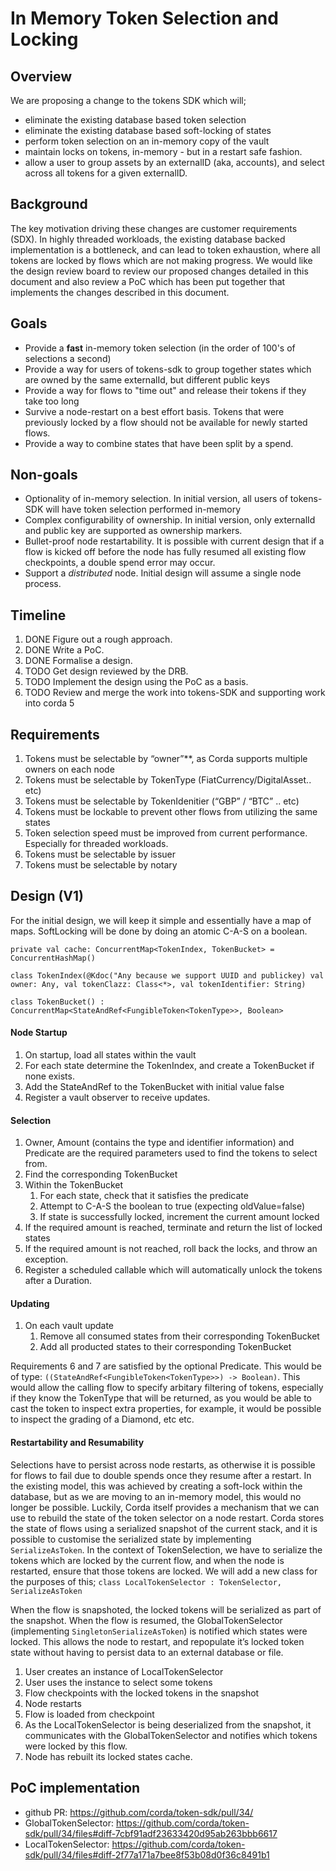 # In Memory Token Selection and Locking

## Overview

We are proposing a change to the tokens SDK which will; 
* eliminate the existing database based token selection
* eliminate the existing database based soft-locking of states
* perform token selection on an in-memory copy of the vault
* maintain locks on tokens, in-memory - but in a restart safe fashion. 
* allow a user to group assets by an externalID (aka, accounts), and select across all tokens for a given externalID. 




## Background

The key motivation driving these changes are customer requirements (SDX).
In highly threaded workloads, the existing database backed implementation
is a bottleneck, and can lead to token exhaustion, where all tokens are
locked by flows which are not making progress.
We would like the design review board to review our proposed changes detailed
in this document and also review a PoC which has been put together
that implements the changes described in this document.


## Goals

* Provide a **fast** in-memory token selection (in the order of 100's of selections a second)
* Provide a way for users of tokens-sdk to group together states which are owned by the same externalId, but different public keys
* Provide a way for flows to "time out" and release their tokens if they take too long
* Survive a node-restart on a best effort basis. Tokens that were previously locked by a flow should not be available for newly started flows.
* Provide a way to combine states that have been split by a spend.

## Non-goals

* Optionality of in-memory selection. In initial version, all users of tokens-SDK will have token selection performed in-memory
* Complex configurability of ownership. In initial version, only externalId and public key are supported as ownership markers.
* Bullet-proof node restartability. It is possible with current design that if a flow is kicked off before the node has
fully resumed all existing flow checkpoints, a double spend error may occur.
* Support a *distributed* node. Initial design will assume a single node process.

## Timeline

1. DONE Figure out a rough approach.
2. DONE Write a PoC.
3. DONE Formalise a design.
4. TODO Get design reviewed by the DRB.
5. TODO Implement the design using the PoC as a basis.
6. TODO Review and merge the work into tokens-SDK and supporting work into corda 5

## Requirements

1. Tokens must be selectable by “owner”**, as Corda supports multiple owners on each node
2. Tokens must be selectable by TokenType (FiatCurrency/DigitalAsset.. etc)
3. Tokens must be selectable by TokenIdenitier (“GBP” / “BTC” .. etc)
4. Tokens must be lockable to prevent other flows from utilizing the same states
5. Token selection speed must be improved from current performance. Especially for threaded workloads.
6. Tokens must be selectable by issuer
7. Tokens must be selectable by notary

## Design (V1)

For the initial design, we will keep it simple and essentially have a map of maps. SoftLocking will be done by doing an atomic C-A-S on a boolean.

    private val cache: ConcurrentMap<TokenIndex, TokenBucket> = ConcurrentHashMap()

    class TokenIndex(@Kdoc("Any because we support UUID and publickey) val owner: Any, val tokenClazz: Class<*>, val tokenIdentifier: String)

    class TokenBucket() : ConcurrentMap<StateAndRef<FungibleToken<TokenType>>, Boolean>

#### Node Startup

1. On startup, load all states within the vault
2. For each state determine the TokenIndex, and create a TokenBucket if none exists.
3. Add the StateAndRef to the TokenBucket with initial value false
4. Register a vault observer to receive updates.

#### Selection
1. Owner, Amount (contains the type and identifier information) and Predicate are the required parameters used to find the tokens to select from.
2. Find the corresponding   TokenBucket
3. Within the TokenBucket
    1. For each state, check that it satisfies the predicate
    2. Attempt to C-A-S the boolean to true (expecting oldValue=false)
    3. If state is successfully locked, increment the current amount locked
4. If the required amount is reached, terminate and return the list of locked states
5. If the required amount is not reached, roll back the locks, and throw an exception.
6. Register a scheduled callable which will automatically unlock the tokens after a Duration.

#### Updating
1. On each vault update
    1. Remove all consumed states from their corresponding TokenBucket
    2. Add all producted states to their corresponding TokenBucket

Requirements 6 and 7 are satisfied by the optional Predicate. This would be of type: `((StateAndRef<FungibleToken<TokenType>>) -> Boolean)`.
This would allow the calling flow to specify arbitary filtering of tokens, especially if they know the TokenType that will be returned, as
you would be able to cast the token to inspect extra properties, for example, it would be possible to inspect the grading of a Diamond, etc etc.

#### Restartability and Resumability
Selections have to persist across node restarts, as otherwise it is possible for flows to fail due to double spends once they resume after a restart.
In the existing model, this was achieved by creating a soft-lock within the database, but as we are moving to an in-memory model, this would
no longer be possible. Luckily, Corda itself provides a mechanism that we can use to rebuild the state of the token selector on a node restart.
Corda stores the state of flows using a serialized snapshot of the current stack, and it is possible to customise the serialized state by
implementing `SerializeAsToken`. In the context of TokenSelection, we have to serialize the tokens which are locked by the current flow, and
when the node is restarted, ensure that those tokens are locked. We will add a new class for the purposes of this;
`class LocalTokenSelector : TokenSelector, SerializeAsToken`

When the flow is snapshoted, the locked tokens will be serialized as part of the snapshot.
When the flow is resumed, the GlobalTokenSelector (implementing `SingletonSerializeAsToken`) is notified which states were locked.
This allows the node to restart, and repopulate it’s locked token state without having to persist data to an external database or file.

1. User creates an instance of LocalTokenSelector
2. User uses the instance to select some tokens
3. Flow checkpoints with the locked tokens in the snapshot
4. Node restarts
5. Flow is loaded from checkpoint
6. As the LocalTokenSelector is being deserialized from the snapshot, it communicates with the GlobalTokenSelector and notifies which tokens were locked by this flow.
7. Node has rebuilt its locked states cache.



## PoC implementation

* github PR: https://github.com/corda/token-sdk/pull/34/
* GlobalTokenSelector: https://github.com/corda/token-sdk/pull/34/files#diff-7cbf91adf23633420d95ab263bbb6617
* LocalTokenSelector: https://github.com/corda/token-sdk/pull/34/files#diff-2f77a171a7bee8f53b08d0f36c8491b1
